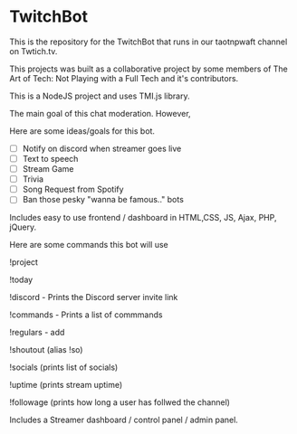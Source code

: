 # TwitchBot

This is the repository for the TwitchBot that runs in our taotnpwaft channel on Twtich.tv.

This projects was built as a collaborative project by some members of The Art of Tech: Not Playing with a Full Tech and it's contributors.

This is a NodeJS project and uses TMI.js library.

The main goal of this chat moderation.  However,

Here are some ideas/goals for this bot.

- [ ] Notify on discord when streamer goes live
- [ ] Text to speech
- [ ] Stream Game 
- [ ] Trivia
- [ ] Song Request from Spotify
- [ ] Ban those pesky "wanna be famous.." bots

Includes easy to use frontend / dashboard in HTML,CSS, JS, Ajax, PHP, jQuery.

Here are some commands this bot will use

!project 

!today

!discord - Prints the Discord server invite link

!commands - Prints a list of commmands

!regulars - add

!shoutout (alias !so)

!socials (prints list of socials)

!uptime (prints stream uptime)

!followage (prints how long a user has follwed the channel)

Includes a Streamer dashboard / control panel / admin panel.
